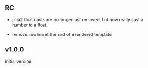 RC
--


+ jinja2 float casts are no longer just removed, but now 
  really cast a number to a float.

+ remove newline at the end of a rendered template


v1.0.0 
------

initial version
